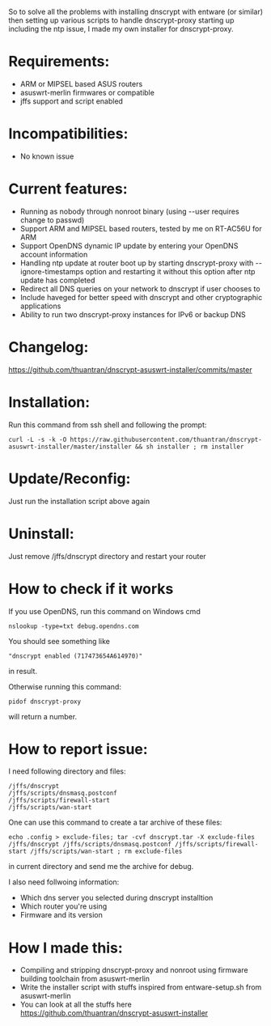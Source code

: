 So to solve all the problems with installing dnscrypt with entware (or similar) then setting up various scripts to handle dnscrypt-proxy starting up including the ntp issue, I made my own installer for dnscrypt-proxy.

# Requirements:
- ARM or MIPSEL based ASUS routers
- asuswrt-merlin firmwares or compatible
- jffs support and script enabled

# Incompatibilities:
- No known issue

# Current features:
- Running as nobody through nonroot binary (using --user requires change to passwd)
- Support ARM and MIPSEL based routers, tested by me on RT-AC56U for ARM
- Support OpenDNS dynamic IP update by entering your OpenDNS account information
- Handling ntp update at router boot up by starting dnscrypt-proxy with --ignore-timestamps option and restarting it without this option after ntp update has completed
- Redirect all DNS queries on your network to dnscrypt if user chooses to
- Include haveged for better speed with dnscrypt and other cryptographic applications
- Ability to run two dnscrypt-proxy instances for IPv6 or backup DNS

# Changelog:
https://github.com/thuantran/dnscrypt-asuswrt-installer/commits/master

# Installation:
Run this command from ssh shell and following the prompt:
```
curl -L -s -k -O https://raw.githubusercontent.com/thuantran/dnscrypt-asuswrt-installer/master/installer && sh installer ; rm installer
```
# Update/Reconfig:
Just run the installation script above again

# Uninstall:
Just remove /jffs/dnscrypt directory and restart your router

# How to check if it works
If you use OpenDNS, run this command on Windows cmd
```
nslookup -type=txt debug.opendns.com
```
You should see something like
```
"dnscrypt enabled (717473654A614970)"
```
in result.

Otherwise running this command:
```
pidof dnscrypt-proxy
```
will return a number.

# How to report issue:
I need following directory and files:
```
/jffs/dnscrypt
/jffs/scripts/dnsmasq.postconf
/jffs/scripts/firewall-start
/jffs/scripts/wan-start
```
One can use this command to create a tar archive of these files:
```
echo .config > exclude-files; tar -cvf dnscrypt.tar -X exclude-files /jffs/dnscrypt /jffs/scripts/dnsmasq.postconf /jffs/scripts/firewall-start /jffs/scripts/wan-start ; rm exclude-files
```
in current directory and send me the archive for debug.

I also need follwoing information:
- Which dns server you selected during dnscrypt installtion
- Which router you're using
- Firmware and its version

# How I made this:
- Compiling and stripping dnscrypt-proxy and nonroot using firmware building toolchain from asuswrt-merlin
- Write the installer script with stuffs inspired from entware-setup.sh from asuswrt-merlin
- You can look at all the stuffs here https://github.com/thuantran/dnscrypt-asuswrt-installer
